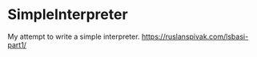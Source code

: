 # SimpleInterpreter

My attempt to write a simple interpreter.
https://ruslanspivak.com/lsbasi-part1/
